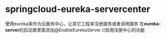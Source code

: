 # springcloud-eureka-servercenter
使用eureka来作为云服务中心，让其它工程来注册服务或者调用服务
在**eureka-server**的启动类里面添加@EnableEurekaServer //启用注册中心的功能
